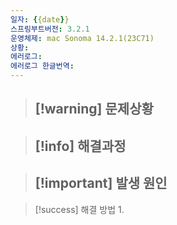 ```yaml
---
일자: {{date}}
스프링부트버전: 3.2.1
운영체제: mac Sonoma 14.2.1(23C71)
상황: 
에러로그: 
에러로그 한글번역:
---
```

 > [!warning] 문제상황
 > - 
 > 


> [!info] 해결과정
> - 

> [!important] 발생 원인
> - 

> [!success] 해결 방법
>  1. 

